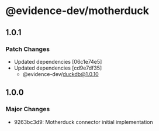 # @evidence-dev/motherduck

## 1.0.1

### Patch Changes

- Updated dependencies [06c1e74e5]
- Updated dependencies [cd9e7df35]
  - @evidence-dev/duckdb@1.0.10

## 1.0.0

### Major Changes

- 9263bc3d9: Motherduck connector initial implementation
